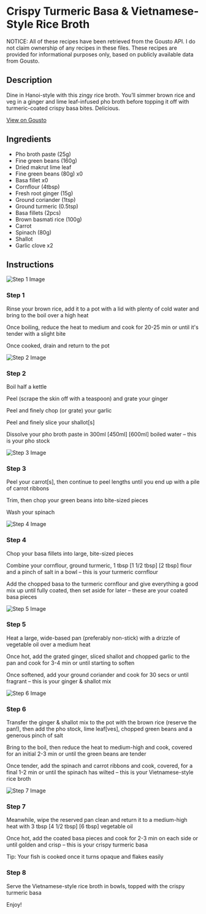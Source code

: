 # Crispy Turmeric Basa & Vietnamese-Style Rice Broth

NOTICE: All of these recipes have been retrieved from the Gousto API. I do not claim ownership of any recipes in these files. These recipes are provided for informational purposes only, based on publicly available data from Gousto.

## Description

Dine in Hanoi-style with this zingy rice broth. You’ll simmer brown rice and veg in a ginger and lime leaf-infused pho broth before topping it off with turmeric-coated crispy basa bites. Delicious.

[View on Gousto](https://www.gousto.co.uk/recipes/cookbook/crispy-turmeric-basa-vietnamese-style-rice-broth)

## Ingredients

- Pho broth paste (25g)
- Fine green beans (160g)
- Dried makrut lime leaf
- Fine green beans (80g) x0
- Basa fillet x0
- Cornflour (4tbsp)
- Fresh root ginger (15g)
- Ground coriander (1tsp)
- Ground turmeric (0.5tsp)
- Basa fillets (2pcs)
- Brown basmati rice (100g)
- Carrot
- Spinach (80g)
- Shallot
- Garlic clove x2

## Instructions

![Step 1 Image](https://production-media.gousto.co.uk/cms/recipe-step-image/step-1-1680014088717-x200.jpg)

### Step 1

Rinse your brown rice, add it to a pot with a lid with plenty of cold water and bring to the boil over a high heat

Once boiling, reduce the heat to medium and cook for 20-25 min or until it's tender with a slight bite

Once cooked, drain and return to the pot

![Step 2 Image](https://production-media.gousto.co.uk/cms/recipe-step-image/step-2-1680014116218-x200.jpg)

### Step 2

Boil half a kettle

Peel (scrape the skin off with a teaspoon) and grate your ginger

Peel and finely chop (or grate) your garlic

Peel and finely slice your shallot[s]

Dissolve your pho broth paste in 300ml <span class="text-purple">[450ml] </span><span class="text-danger">[600ml] </span>boiled water – this is your pho stock

![Step 3 Image](https://production-media.gousto.co.uk/cms/recipe-step-image/step-3-1680014119270-x200.jpg)

### Step 3

Peel your carrot[s], then continue to peel lengths until you end up with a pile of carrot ribbons

Trim, then chop your green beans into bite-sized pieces

Wash your spinach

![Step 4 Image](https://production-media.gousto.co.uk/cms/recipe-step-image/step-4-1680014121770-x200.jpg)

### Step 4

Chop your basa fillets into large, bite-sized pieces

Combine your cornflour, ground turmeric, 1 tbsp <span class="text-purple">[1 1/2 tbsp]</span> <span class="text-danger">[2 tbsp]</span> flour and a pinch of salt in a bowl – this is your turmeric cornflour

Add the chopped basa to the turmeric cornflour and give everything a good mix up until fully coated, then set aside for later – these are your coated basa pieces

![Step 5 Image](https://production-media.gousto.co.uk/cms/recipe-step-image/step-5-1680014124476-x200.jpg)

### Step 5

Heat a large, wide-based pan (preferably non-stick) with a drizzle of vegetable oil over a medium heat

Once hot, add the grated ginger, sliced shallot and chopped garlic to the pan and cook for 3-4 min or until starting to soften

Once softened, add your ground coriander and cook for 30 secs or until fragrant – this is your ginger & shallot mix

![Step 6 Image](https://production-media.gousto.co.uk/cms/recipe-step-image/step-6-1-1680014320994-x200.jpg)

### Step 6

Transfer the ginger & shallot mix to the pot with the brown rice (reserve the pan!), then add the pho stock, lime leaf[ves], chopped green beans and a generous pinch of salt

Bring to the boil, then reduce the heat to medium-high and cook, covered for an initial 2-3 min or until the green beans are tender

Once tender, add the spinach and carrot ribbons and cook, covered, for a final 1-2 min or until the spinach has wilted – this is your Vietnamese-style rice broth

![Step 7 Image](https://production-media.gousto.co.uk/cms/recipe-step-image/step-7-1680014323795-x200.jpg)

### Step 7

Meanwhile, wipe the reserved pan clean and return it to a medium-high heat with 3 tbsp <span class="text-purple">[4 1/2 tbsp] </span><span class="text-danger">[6 tbsp]</span> vegetable oil

Once hot, add the coated basa pieces and cook for 2-3 min on each side or until golden and crisp – this is your crispy turmeric basa

Tip: Your fish is cooked once it turns opaque and flakes easily

### Step 8

Serve the Vietnamese-style rice broth in bowls, topped with the crispy turmeric basa

Enjoy!

